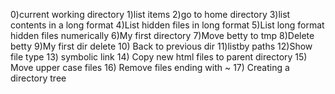 0)current working directory
1)list items
2)go to home directory
3)list contents in a long format
4)List hidden files in long format
5)List long format hidden files numerically
6)My first directory
7)Move betty to tmp
8)Delete betty
9)My first dir delete
10) Back to previous dir
11)listby paths
12)Show file type
13) symbolic link
14) Copy new html files to parent directory
15) Move upper case files
16) Remove files ending with ~
17) Creating a directory tree
